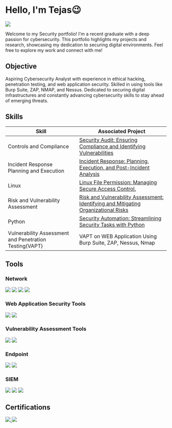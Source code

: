 # Hello, I'm Tejas😉
<a href="https://www.linkedin.com/in/tejas-wakodkar"><img src="https://img.shields.io/badge/-LinkedIn-0072b1?&style=for-the-badge&logo=linkedin&logoColor=white" /></a>

Welcome to my Security portfolio! I'm a recent graduate with a deep passion for cybersecurity. This portfolio highlights my projects and research, showcasing my dedication to securing digital environments. Feel free to explore my work and connect with me!

## Objective

Aspiring Cybersecurity Analyst with experience in ethical hacking, penetration testing, and web application security. Skilled in using tools like Burp Suite, ZAP, NMAP, and Nessus. 
Dedicated to securing digital infrastructures and constantly advancing cybersecurity skills to stay ahead of emerging threats.

## Skills

| Skill                                         | Associated Project         |
|-----------------------------------------------|----------------------------|
| Controls and Compliance                       | <a href="https://github.com/iTejasW/Secutity_Audit">Security Audit: Ensuring Compliance and Identifying Vulnerabilities</a>|
| Incident Response Planning and Execution      | <a href="https://github.com/iTejasW/Incident-Respond.git">Incident Response: Planning, Execution, and Post-Incident Analysis</a>|
| Linux                                         | <a href="https://github.com/iTejasW/Linux-File-Permission.git">Linux File Permission: Managing Secure Access Control.</a>|
| Risk and Vulnerability Assessment             | <a href="https://github.com/iTejasW/Vulnerability-Assessment-.git">Risk and Vulnerability Assessment: Identifying and Mitigating Organizational Risks</a>|
| Python                                        | <a href="https://github.com/iTejasW/Automate-Security-Task.git">Security Automation: Streamlining Security Tasks with Python</a>|
| Vulnerability Assessment and Penetration Testing(VAPT)       | VAPT on WEB Application Using Burp Suite, ZAP, Nessus, Nmap|
## Tools

### Network
<div>
    <img src="https://img.shields.io/badge/-Wireshark-1679A7?&style=for-the-badge&logo=Wireshark&logoColor=white" />
    <img src="https://img.shields.io/badge/-Suricata-EF3B2D?&style=for-the-badge&logo=Suricata&logoColor=white" />
    <img src="https://img.shields.io/badge/-tcpdump-FF4500?style=for-the-badge&logo=tcpdump&logoColor=white" />
    <img src="https://img.shields.io/badge/-Nmap-800080?style=for-the-badge&logo=nmap&logoColor=white" />

</div>

### Web Application Security Tools
<div>
    <img src="https://img.shields.io/badge/-Burp%20Suite-FF5722?style=for-the-badge&logo=burp-suite&logoColor=white" />
    <img src="https://img.shields.io/badge/-OWASP%20ZAP-000000?style=for-the-badge&logo=owasp&logoColor=white" />

</div>

### Vulnerability Assessment Tools
<div>
    <img src="https://img.shields.io/badge/-Nessus-00A1E0?style=for-the-badge&logo=tenable&logoColor=white" />
    <img src="https://img.shields.io/badge/-OpenVAS-48A547?style=for-the-badge&logo=openvas&logoColor=white" />

</div>

### Endpoint
<div>
    <img src="https://img.shields.io/badge/-Microsoft_Defender_for_Endpoint-00A4EF?&style=for-the-badge&logo=Microsoft&logoColor=white" />
    <img src="https://img.shields.io/badge/-Velociraptor-4B275F?&style=for-the-badge&logo=Velociraptor&logoColor=white" />
</div>

### SIEM
<div>
    <img src="https://img.shields.io/badge/-Microsoft_Sentinel-0078D4?&style=for-the-badge&logo=Microsoft&logoColor=white" />
    <img src="https://img.shields.io/badge/-Splunk-000000?&style=for-the-badge&logo=Splunk&logoColor=white" />
    <img src="https://img.shields.io/badge/-Elastic-005571?&style=for-the-badge&logo=Elastic&logoColor=white" />
</div>

## Certifications
<div>
<a href="https://www.credly.com/badges/a9347269-ca7c-4dd4-9985-36e407d3fea4" target="_blank">
  <img src="https://img.shields.io/badge/-Google%20Cybersecurity-4285F4?style=for-the-badge&logo=Google&logoColor=white" />
</a>
<a href="https://drive.google.com/file/d/1TPPy2agyxzpJDxn_L0df9Yc4ExrqJrM7/view?usp=sharing" target="_blank">
  <img src="https://img.shields.io/badge/-Cisco%20Python%20Certification-003D6C?style=for-the-badge&logo=Python&logoColor=white" />
</a>



</div>

